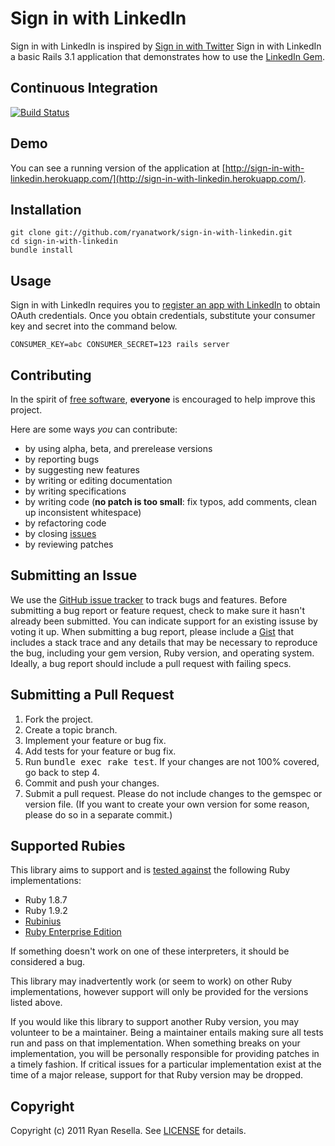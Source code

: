 # Sign in with LinkedIn

Sign in with LinkedIn is inspired by [Sign in with Twitter][siwt]
Sign in with LinkedIn a basic Rails 3.1 application that demonstrates how
to use the [LinkedIn Gem][ligm].

[siwt]: https://github.com/sferik/sign-in-with-twitter
[ligm]: https://github.com/pengwynn/linkedin

## <a name="ci">Continuous Integration</a>
[![Build Status](https://secure.travis-ci.org/ryanatwork/sign-in-with-linkedin.png)](http://travis-ci.org/ryanatwork/sign-in-with-linkedin)

## <a name="demo">Demo</a>
You can see a running version of the application at
[http://sign-in-with-linkedin.herokuapp.com/](http://sign-in-with-linkedin.herokuapp.com/).

## <a name="installation">Installation</a>
    git clone git://github.com/ryanatwork/sign-in-with-linkedin.git
    cd sign-in-with-linkedin
    bundle install

## <a name="usage">Usage</a>
Sign in with LinkedIn requires you to [register an app with LinkedIn][apps] to
obtain OAuth credentials. Once you obtain credentials, substitute your consumer
key and secret into the command below.

[apps]: https://www.linkedin.com/secure/developer

    CONSUMER_KEY=abc CONSUMER_SECRET=123 rails server

## <a name="contributing">Contributing</a>
In the spirit of [free software][free-sw], **everyone** is encouraged to help improve this project.

[free-sw]: http://www.fsf.org/licensing/essays/free-sw.html

Here are some ways *you* can contribute:

* by using alpha, beta, and prerelease versions
* by reporting bugs
* by suggesting new features
* by writing or editing documentation
* by writing specifications
* by writing code (**no patch is too small**: fix typos, add comments, clean up inconsistent whitespace)
* by refactoring code
* by closing [issues][issues]
* by reviewing patches

[issues]: https://github.com/ryanatwork/sign-in-with-linkedin/issues

## <a name="issues">Submitting an Issue</a>
We use the [GitHub issue tracker][issues] to track bugs and features. Before
submitting a bug report or feature request, check to make sure it hasn't
already been submitted. You can indicate support for an existing issuse by
voting it up. When submitting a bug report, please include a [Gist][gist] that
includes a stack trace and any details that may be necessary to reproduce the
bug, including your gem version, Ruby version, and operating system. Ideally, a
bug report should include a pull request with failing specs.

[gist]: https://gist.github.com/

## <a name="pulls">Submitting a Pull Request</a>
1. Fork the project.
2. Create a topic branch.
3. Implement your feature or bug fix.
4. Add tests for your feature or bug fix.
5. Run <tt>bundle exec rake test</tt>. If your changes are not 100% covered, go back to step 4.
6. Commit and push your changes.
7. Submit a pull request. Please do not include changes to the gemspec or version file. (If you want to create your own version for some reason, please do so in a separate commit.)

## <a name="rubies">Supported Rubies</a>
This library aims to support and is [tested
against](http://travis-ci.org/ryanatwork/sign-in-with-linkedin) the following Ruby
implementations:

* Ruby 1.8.7
* Ruby 1.9.2
* [Rubinius](http://rubini.us)
* [Ruby Enterprise Edition](http://www.rubyenterpriseedition.com/)

If something doesn't work on one of these interpreters, it should be considered
a bug.

This library may inadvertently work (or seem to work) on other Ruby
implementations, however support will only be provided for the versions listed
above.

If you would like this library to support another Ruby version, you may
volunteer to be a maintainer. Being a maintainer entails making sure all tests
run and pass on that implementation. When something breaks on your
implementation, you will be personally responsible for providing patches in a
timely fashion. If critical issues for a particular implementation exist at the
time of a major release, support for that Ruby version may be dropped.

## <a name="copyright">Copyright</a>
Copyright (c) 2011 Ryan Resella.
See [LICENSE](https://github.com/ryanatwork/sign-in-with-linkedin/blob/master/LICENSE.mkd) for details.
